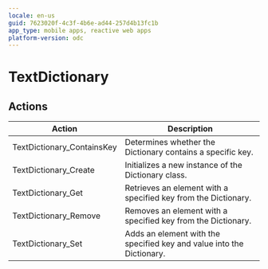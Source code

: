 ```yaml
---
locale: en-us
guid: 7623020f-4c3f-4b6e-ad44-257d4b13fc1b
app_type: mobile apps, reactive web apps
platform-version: odc
---
```

# TextDictionary

## Actions

Action | Description
---|---
TextDictionary_ContainsKey | Determines whether the Dictionary contains a specific key.
TextDictionary_Create | Initializes a new instance of the Dictionary class.
TextDictionary_Get | Retrieves an element with a specified key from the Dictionary.
TextDictionary_Remove | Removes an element with a specified key from the Dictionary.
TextDictionary_Set | Adds an element with the specified key and value into the Dictionary. 
